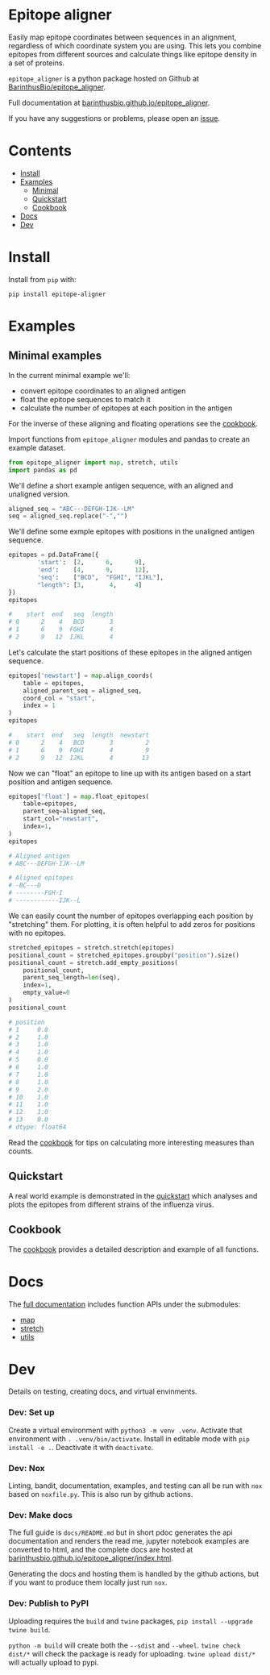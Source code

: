 # Epitope aligner
Easily map epitope coordinates between sequences in an alignment,
regardless of which coordinate system you are using.
This lets you combine epitopes from different sources and calculate
things like epitope density in a set of proteins.

`epitope_aligner` is a python package hosted on Github at
[BarinthusBio/epitope_aligner](https://github.com/BarinthusBio/epitope_aligner).

Full documentation at [barinthusbio.github.io/epitope_aligner](https://barinthusbio.github.io/epitope_aligner).

If you have any suggestions or problems, please open an [issue](https://github.com/BarinthusBio/epitope_aligner/issues).

# Contents
- [Install](#install)
- [Examples](#examples)
    - [Minimal](#minimal-examples)
    - [Quickstart](#quickstart)
    - [Cookbook](#cookbook)
- [Docs](#docs)
- [Dev](#dev)

# Install
Install from `pip` with:
```
pip install epitope-aligner
```
<!-- Install directly from github using one of:
- `pip install git+https://github.com/BarinthusBio/epitope_aligner.git`
- `pip install git+git@github.com:BarinthusBio/epitope_aligner.git` -->

# Examples
## Minimal examples
In the current minimal example we'll:
- convert epitope coordinates to an aligned antigen
- float the epitope sequences to match it
- calculate the number of epitopes at each position in the antigen

For the inverse of these aligning and floating operations
see the [cookbook](https://barinthusbio.github.io/epitope_aligner/epitope_aligner/examples/cookbook.html).

Import functions from `epitope_aligner` modules and pandas to create
an example dataset.
```python
from epitope_aligner import map, stretch, utils
import pandas as pd
```

We'll define a short example antigen sequence, with an aligned
and unaligned version.
```python
aligned_seq = "ABC---DEFGH-IJK--LM"
seq = aligned_seq.replace("-","")
```

We'll define some exmple epitopes with positions in the unaligned antigen sequence.
```python
epitopes = pd.DataFrame({
        'start':  [2,      6,      9],
        'end':    [4,      9,      12],
        'seq':    ["BCD",  "FGHI", "IJKL"],
        "length": [3,       4,     4]
})
epitopes
```
```python
#    start  end   seq  length
# 0      2    4   BCD       3
# 1      6    9  FGHI       4
# 2      9   12  IJKL       4
```

Let's calculate the start positions of these epitopes in the aligned
antigen sequence.
```python
epitopes['newstart'] = map.align_coords(
    table = epitopes,
    aligned_parent_seq = aligned_seq,
    coord_col = "start",
    index = 1
)
epitopes
```
```python
#    start  end   seq  length  newstart
# 0      2    4   BCD       3         2
# 1      6    9  FGHI       4         9
# 2      9   12  IJKL       4        13
```

Now we can "float" an epitope to line up with its antigen based on a start position and antigen sequence.
```python
epitopes['float'] = map.float_epitopes(
    table=epitopes,
    parent_seq=aligned_seq,
    start_col="newstart",
    index=1,
)
epitopes
```
```python
# Aligned antigen
# ABC---DEFGH-IJK--LM

# Aligned epitopes
# -BC---D
# --------FGH-I
# ------------IJK--L
```

We can easily count the number of epitopes overlapping each position
by "stretching" them. For plotting, it is often helpful to add zeros
for positions with no epitopes.
```python
stretched_epitopes = stretch.stretch(epitopes)
positional_count = stretched_epitopes.groupby("position").size()
positional_count = stretch.add_empty_positions(
    positional_count,
    parent_seq_length=len(seq),
    index=1,
    empty_value=0
)
positional_count
```
```python
# position
# 1     0.0
# 2     1.0
# 3     1.0
# 4     1.0
# 5     0.0
# 6     1.0
# 7     1.0
# 8     1.0
# 9     2.0
# 10    1.0
# 11    1.0
# 12    1.0
# 13    0.0
# dtype: float64
```
Read the [cookbook](https://barinthusbio.github.io/epitope_aligner/epitope_aligner/examples/cookbook.html#Stretch-epitopes) for tips on calculating more interesting measures than counts.

## Quickstart
A real world example is demonstrated in the [quickstart](https://barinthusbio.github.io/epitope_aligner/epitope_aligner/examples/quickstart.html) which analyses and plots the epitopes from different strains of the influenza virus.

## Cookbook
The [cookbook](https://barinthusbio.github.io/epitope_aligner/epitope_aligner/examples/cookbook.html) provides a detailed description and example of all functions.

# Docs
The [full documentation](https://barinthusbio.github.io/epitope_aligner/epitope_aligner.html) includes function APIs under the submodules:
- [map](https://barinthusbio.github.io/epitope_aligner/epitope_aligner/map.html)
- [stretch](https://barinthusbio.github.io/epitope_aligner/epitope_aligner/stretch.html)
- [utils](https://barinthusbio.github.io/epitope_aligner/epitope_aligner/utils.html)

# Dev
Details on testing, creating docs, and virtual envinments.

### Dev: Set up
Create a virtual environment with `python3 -m venv .venv`.
Activate that environment with `. .venv/bin/activate`.
Install in editable mode with `pip install -e .`.
Deactivate it with `deactivate`.

### Dev: Nox
Linting, bandit, documentation, examples, and testing can all be run with
`nox` based on `noxfile.py`. This is also run by github actions.

### Dev: Make docs
The full guide is `docs/README.md` but in short pdoc generates the
api documentation and renders the read me, jupyter notebook examples
are converted to html, and the complete docs are hosted at [barinthusbio.github.io/epitope_aligner/index.html](https://barinthusbio.github.io/epitope_aligner).

Generating the docs and hosting them is handled by the github actions, but
if you want to produce them locally just run `nox`.

### Dev: Publish to PyPI
Uploading requires the `build` and `twine` packages, 
`pip install --upgrade twine build`.

`python -m build` will create both the `--sdist` and `--wheel`.
`twine check dist/*` will check the package is ready for uploading.
`twine upload dist/*` will actually upload to pypi.
